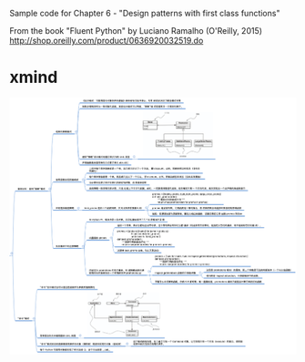 Sample code for Chapter 6 - "Design patterns with first class functions"

From the book "Fluent Python" by Luciano Ramalho (O'Reilly, 2015)
http://shop.oreilly.com/product/0636920032519.do

# xmind

![](chapter6.png)